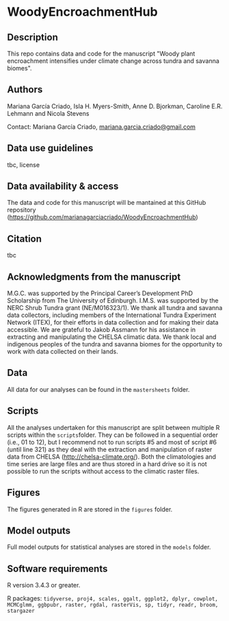 # WoodyEncroachmentHub

## Description
This repo contains data and code for the manuscript "Woody plant encroachment intensifies under climate change across tundra and savanna biomes".

## Authors
Mariana García Criado, Isla H. Myers-Smith, Anne D. Bjorkman, Caroline E.R. Lehmann and Nicola Stevens

Contact: Mariana García Criado, mariana.garcia.criado@gmail.com

## Data use guidelines
tbc, license

## Data availability & access
The data and code for this manuscript will be mantained at this GitHub repository (https://github.com/marianagarciacriado/WoodyEncroachmentHub)

## Citation
tbc

## Acknowledgments from the manuscript
M.G.C. was supported by the Principal Career’s Development PhD Scholarship from The University of Edinburgh. I.M.S. was supported by the NERC Shrub Tundra grant (NE/M016323/1). We thank all tundra and savanna data collectors, including members of the International Tundra Experiment Network (ITEX), for their efforts in data collection and for making their data accessible. We are grateful to Jakob Assmann for his assistance in extracting and manipulating the CHELSA climatic data. We thank local and indigenous peoples of the tundra and savanna biomes for the opportunity to work with data collected on their lands.

## Data
All data for our analyses can be found in the `mastersheets` folder.

## Scripts
All the analyses undertaken for this manuscript are split between multiple R scripts within the `scripts`folder.
They can be followed in a sequential order (i.e., 01 to 12), but I recommend not to run scripts #5 and most of script #6 (until line 321) as they deal with the extraction and manipulation of raster data from CHELSA (http://chelsa-climate.org/). Both the climatologies and time series are large files and are thus stored in a hard drive so it is not possible to run the scripts without access to the climatic raster files.

## Figures
The figures generated in R are stored in the `figures` folder.

## Model outputs
Full model outputs for statistical analyses are stored in the `models` folder.

## Software requirements
R version 3.4.3 or greater.

R packages: `tidyverse, proj4, scales, ggalt, ggplot2, dplyr, cowplot, MCMCglmm, ggbpubr, raster, rgdal, rasterVis, sp, tidyr, readr, broom, stargazer`

